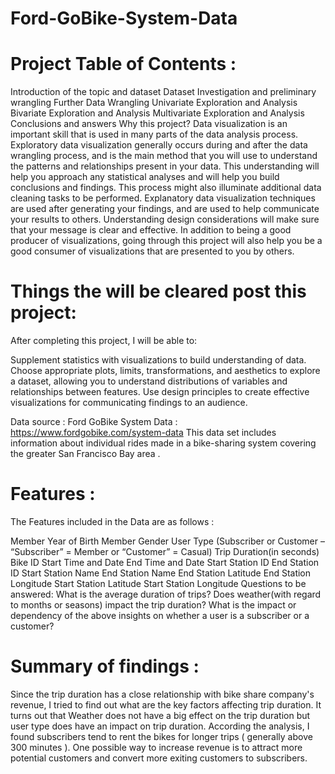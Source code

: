 # Ford-GoBike-System-Data
# Project Table of Contents :
Introduction of the topic and dataset
Dataset Investigation and preliminary wrangling
Further Data Wrangling
Univariate Exploration and Analysis
Bivariate Exploration and Analysis
Multivariate Exploration and Analysis
Conclusions and answers
Why this project?
Data visualization is an important skill that is used in many parts of the data analysis process. Exploratory data visualization generally occurs during and after the data wrangling process, and is the main method that you will use to understand the patterns and relationships present in your data. This understanding will help you approach any statistical analyses and will help you build conclusions and findings. This process might also illuminate additional data cleaning tasks to be performed. Explanatory data visualization techniques are used after generating your findings, and are used to help communicate your results to others. Understanding design considerations will make sure that your message is clear and effective. In addition to being a good producer of visualizations, going through this project will also help you be a good consumer of visualizations that are presented to you by others.

# Things the will be cleared post this project:
After completing this project, I will be able to:

Supplement statistics with visualizations to build understanding of data. Choose appropriate plots, limits, transformations, and aesthetics to explore a dataset, allowing you to understand distributions of variables and relationships between features. Use design principles to create effective visualizations for communicating findings to an audience.

Data source :
Ford GoBike System Data : https://www.fordgobike.com/system-data This data set includes information about individual rides made in a bike-sharing system covering the greater San Francisco Bay area .

# Features :
The Features included in the Data are as follows :

Member Year of Birth
Member Gender
User Type (Subscriber or Customer – “Subscriber” = Member or “Customer” = Casual)
Trip Duration(in seconds)
Bike ID
Start Time and Date
End Time and Date
Start Station ID
End Station ID
Start Station Name
End Station Name
End Station Latitude
End Station Longitude
Start Station Latitude
Start Station Longitude
Questions to be answered:
What is the average duration of trips?
Does weather(with regard to months or seasons) impact the trip duration?
What is the impact or dependency of the above insights on whether a user is a subscriber or a customer?
# Summary of findings :
Since the trip duration has a close relationship with bike share company's revenue, I tried to find out what are the key factors affecting trip duration. It turns out that Weather does not have a big effect on the trip duration but user type does have an impact on trip duration. According the analysis, I found subscribers tend to rent the bikes for longer trips ( generally above 300 minutes ). One possible way to increase revenue is to attract more potential customers and convert more exiting customers to subscribers.
